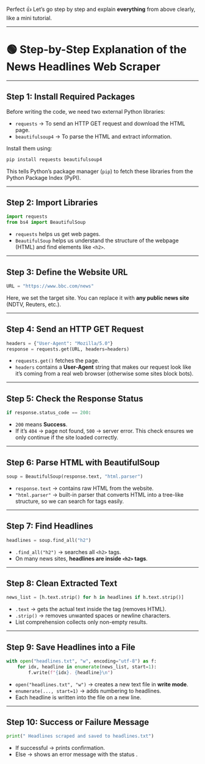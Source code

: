 Perfect 👍 Let’s go step by step and explain **everything** from above clearly, like a mini tutorial.

---

# 🟢 Step-by-Step Explanation of the News Headlines Web Scraper

---

## **Step 1: Install Required Packages**

Before writing the code, we need two external Python libraries:

* `requests` → To send an HTTP GET request and download the HTML page.
* `beautifulsoup4` → To parse the HTML and extract information.

Install them using:

```bash
pip install requests beautifulsoup4
```

This tells Python’s package manager (`pip`) to fetch these libraries from the Python Package Index (PyPI).

---

## **Step 2: Import Libraries**

```python
import requests
from bs4 import BeautifulSoup
```

* `requests` helps us get web pages.
* `BeautifulSoup` helps us understand the structure of the webpage (HTML) and find elements like `<h2>`.

---

## **Step 3: Define the Website URL**

```python
URL = "https://www.bbc.com/news"
```

Here, we set the target site. You can replace it with **any public news site** (NDTV, Reuters, etc.).

---

## **Step 4: Send an HTTP GET Request**

```python
headers = {"User-Agent": "Mozilla/5.0"}  
response = requests.get(URL, headers=headers)
```

* `requests.get()` fetches the page.
* `headers` contains a **User-Agent** string that makes our request look like it’s coming from a real web browser (otherwise some sites block bots).

---

## **Step 5: Check the Response Status**

```python
if response.status_code == 200:
```

* `200` means **Success**.
* If it’s `404` → page not found, `500` → server error.
  This check ensures we only continue if the site loaded correctly.

---

## **Step 6: Parse HTML with BeautifulSoup**

```python
soup = BeautifulSoup(response.text, "html.parser")
```

* `response.text` → contains raw HTML from the website.
* `"html.parser"` → built-in parser that converts HTML into a tree-like structure, so we can search for tags easily.

---

## **Step 7: Find Headlines**

```python
headlines = soup.find_all("h2")
```

* `.find_all("h2")` → searches all `<h2>` tags.
* On many news sites, **headlines are inside `<h2>` tags**.

---

## **Step 8: Clean Extracted Text**

```python
news_list = [h.text.strip() for h in headlines if h.text.strip()]
```

* `.text` → gets the actual text inside the tag (removes HTML).
* `.strip()` → removes unwanted spaces or newline characters.
* List comprehension collects only non-empty results.

---

## **Step 9: Save Headlines into a File**

```python
with open("headlines.txt", "w", encoding="utf-8") as f:
    for idx, headline in enumerate(news_list, start=1):
        f.write(f"{idx}. {headline}\n")
```

* `open("headlines.txt", "w")` → creates a new text file in **write mode**.
* `enumerate(..., start=1)` → adds numbering to headlines.
* Each headline is written into the file on a new line.

---

## **Step 10: Success or Failure Message**

```python
print(" Headlines scraped and saved to headlines.txt")
```

* If successful → prints confirmation.
* Else → shows an error message with the status .
